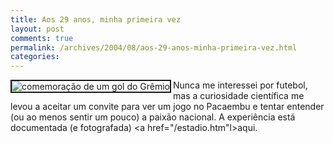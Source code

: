 ```yaml
---
title: Aos 29 anos, minha primeira vez
layout: post
comments: true
permalink: /archives/2004/08/aos-29-anos-minha-primeira-vez.html
categories:
---
```

<img src="//chester.me/img/blig/golgremio.jpg" border=2 alt="comemoração de um gol do Grêmio" align=left>Nunca me interessei por futebol, mas a curiosidade científica me levou a aceitar um convite para ver um jogo no Pacaembu e tentar entender (ou ao menos sentir um pouco) a paixão nacional. A experiência está documentada (e fotografada) <a href="/estadio.htm"l>aqui</a>.

